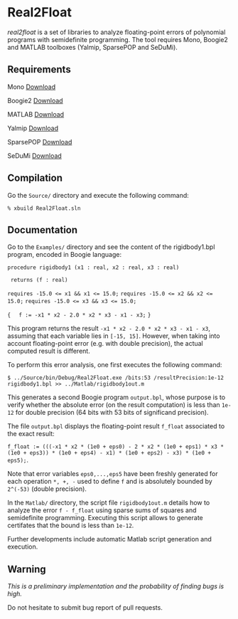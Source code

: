 Real2Float
==============

*real2float* is a set of libraries to analyze floating-point errors of polynomial programs with semidefinite programming. 
The tool requires Mono, Boogie2 and MATLAB toolboxes (Yalmip, SparsePOP and SeDuMi).


Requirements
------------

Mono        [Download](http://www.mono-project.com/download)

Boogie2     [Download](http://boogie.codeplex.com)

MATLAB      [Download](https://fr.mathworks.com/programs/trials/trial_request.html)

Yalmip      [Download](http://users.isy.liu.se/johanl/yalmip/pmwiki.php?n=Main.Download)

SparsePOP   [Download](http://sourceforge.net/projects/sparsepop)

SeDuMi      [Download](http://sedumi.ie.lehigh.edu/downloads)


Compilation
-----------

Go the `Source/` directory and execute the following command:

`% xbuild Real2Float.sln`


Documentation
-------------

Go to the `Examples/` directory and see the content of the rigidbody1.bpl program, encoded in Boogie language:

`procedure rigidbody1 (x1 : real, x2 : real, x3 : real)`
 
` returns (f : real)`

`requires -15.0 <= x1 && x1 <= 15.0;`
`requires -15.0 <= x2 && x2 <= 15.0;`
`requires -15.0 <= x3 && x3 <= 15.0;`

`{`
`  f := -x1 * x2 - 2.0 * x2 * x3 - x1 - x3;`
`}`

This program returns the result `-x1 * x2 - 2.0 * x2 * x3 - x1 - x3`, assuming that each variable lies in `[-15, 15]`. However, when taking into account floating-point error (e.g. with double precision), the actual computed result is different.

To perform this error analysis, one first executes the following command:

`$ ../Source/bin/Debug/Real2Float.exe /bits:53 /resultPrecision:1e-12 rigidbody1.bpl >> ../Matlab/rigidbody1out.m`

This generates a second Boogie program `output.bpl`, whose purpose is to verify whether the absolute error (on the result computation) is less than `1e-12` for double precision (64 bits with 53 bits of significand precision).

The file `output.bpl` displays the floating-point result `f_float` associated to the exact result:

`f_float := (((-x1 * x2 * (1e0 + eps0) - 2 * x2 * (1e0 + eps1) * x3 * (1e0 + eps3)) * (1e0 + eps4) - x1) * (1e0 + eps2) - x3) * (1e0 + eps5);`.

Note that error variables `eps0,...,eps5` have been freshly generated for each operation `*, +, -` used to define `f` and is absolutely bounded by `2^(-53)` (double precision).

In the `Matlab/` directory, the script file `rigidbody1out.m` details how to analyze the error `f - f_float` using sparse sums of squares and semidefinite programming. Executing this script allows to generate certifates that the bound is less than `1e-12`. 

Further developments include automatic Matlab script generation and execution.


Warning
-------

*This is a preliminary implementation and the probability of finding bugs is high.*

Do not hesitate to submit bug report of pull requests.
